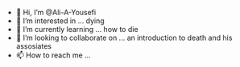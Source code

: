 - 👋 Hi, I’m @Ali-A-Yousefi
- 👀 I’m interested in ... dying
- 🌱 I’m currently learning ... how to die
- 💞️ I’m looking to collaborate on ... an introduction to death and his assosiates 
- 📫 How to reach me ...

<!---
AlixBoi/AlixBoi is a ✨ special ✨ repository because its `README.md` (this file) appears on your GitHub profile.
You can click the Preview link to take a look at your changes.
--->

